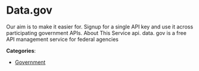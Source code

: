 # Data.gov

Our aim is to make it easier for. Signup for a single API key and use it across participating government APIs. About This Service api. data. gov is a free API management service for federal agencies

**Categories**:

- [Government](https://github/apis-list/apis-list#government)



